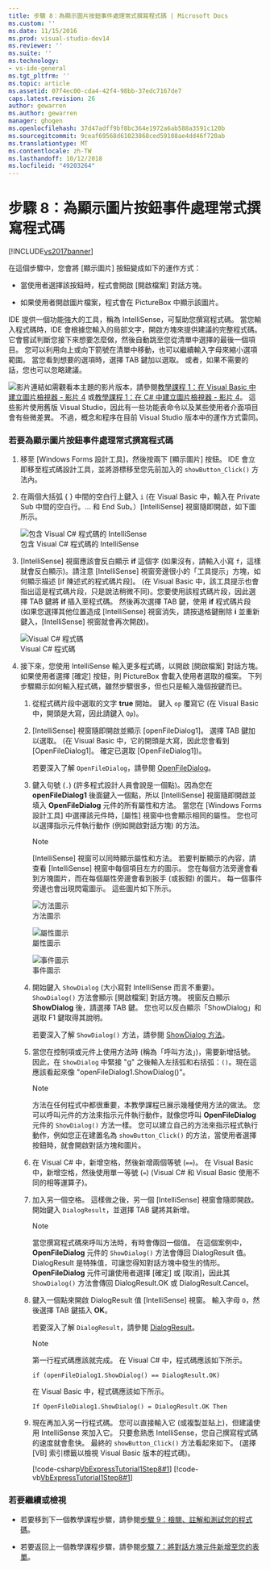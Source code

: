 ```yaml
---
title: 步驟 8：為顯示圖片按鈕事件處理常式撰寫程式碼 | Microsoft Docs
ms.custom: ''
ms.date: 11/15/2016
ms.prod: visual-studio-dev14
ms.reviewer: ''
ms.suite: ''
ms.technology:
- vs-ide-general
ms.tgt_pltfrm: ''
ms.topic: article
ms.assetid: 07f4ec00-cda4-42f4-98bb-37edc7167de7
caps.latest.revision: 26
author: gewarren
ms.author: gewarren
manager: ghogen
ms.openlocfilehash: 37d47adff9bf8bc364e1972a6ab588a3591c120b
ms.sourcegitcommit: 9ceaf69568d61023868ced59108ae4dd46f720ab
ms.translationtype: MT
ms.contentlocale: zh-TW
ms.lasthandoff: 10/12/2018
ms.locfileid: "49203264"
---
```

# <a name="step-8-write-code-for-the-show-a-picture-button-event-handler"></a>步驟 8：為顯示圖片按鈕事件處理常式撰寫程式碼
[!INCLUDE[vs2017banner](../includes/vs2017banner.md)]

在這個步驟中，您會將 [顯示圖片] 按鈕變成如下的運作方式：  
  
-   當使用者選擇該按鈕時，程式會開啟 [開啟檔案] 對話方塊。  
  
-   如果使用者開啟圖片檔案，程式會在 PictureBox 中顯示該圖片。  
  
 IDE 提供一個功能強大的工具，稱為 IntelliSense，可幫助您撰寫程式碼。 當您輸入程式碼時，IDE 會根據您輸入的局部文字，開啟方塊來提供建議的完整程式碼。 它會嘗試判斷您接下來想要怎麼做，然後自動跳至您從清單中選擇的最後一個項目。 您可以利用向上或向下箭號在清單中移動，也可以繼續輸入字母來縮小選項範圍。 當您看到想要的選項時，選擇 TAB 鍵加以選取。 或者，如果不需要的話，您也可以忽略建議。  
  
 ![影片連結](../data-tools/media/playvideo.gif "PlayVideo")如需觀看本主題的影片版本，請參閱[教學課程 1：在 Visual Basic 中建立圖片檢視器 - 影片 4](http://go.microsoft.com/fwlink/?LinkId=205215) 或[教學課程 1：在 C# 中建立圖片檢視器 - 影片 4](http://go.microsoft.com/fwlink/?LinkId=205203)。 這些影片使用舊版 Visual Studio，因此有一些功能表命令以及某些使用者介面項目會有些微差異。 不過，概念和程序在目前 Visual Studio 版本中的運作方式雷同。  
  
### <a name="to-write-code-for-the-show-a-picture-button-event-handler"></a>若要為顯示圖片按鈕事件處理常式撰寫程式碼  
  
1.  移至 [Windows Forms 設計工具]，然後按兩下 [顯示圖片] 按鈕。 IDE 會立即移至程式碼設計工具，並將游標移至您先前加入的 `showButton_Click()` 方法內。  
  
2.  在兩個大括弧 { } 中間的空白行上鍵入 `i` (在 Visual Basic 中，輸入在 Private Sub 中間的空白行。... 和 End Sub。）[IntelliSense] 視窗隨即開啟，如下圖所示。  
  
     ![包含 Visual C&#35; 程式碼的 IntelliSense](../ide/media/express-ifintellisense.png "Express_IfIntellisense")  
包含 Visual C# 程式碼的 IntelliSense  
  
3.  [IntelliSense] 視窗應該會反白顯示 **if** 這個字 (如果沒有，請輸入小寫 `f`，這樣就會反白顯示)。請注意 [IntelliSense] 視窗旁邊很小的「工具提示」方塊，如何顯示描述 [if 陳述式的程式碼片段]。 (在 Visual Basic 中，該工具提示也會指出這是程式碼片段，只是說法稍微不同)。您要使用該程式碼片段，因此選擇 TAB 鍵將 **if** 插入至程式碼。 然後再次選擇 TAB 鍵，使用 **if** 程式碼片段 (如果您選擇其他位置造成 [IntelliSense] 視窗消失，請按退格鍵刪除 **i** 並重新鍵入，[IntelliSense] 視窗就會再次開啟)。  
  
     ![Visual C&#35; 程式碼](../ide/media/express-highlighttrue.png "Express_HighlightTrue")  
Visual C# 程式碼  
  
4.  接下來，您使用 IntelliSense 輸入更多程式碼，以開啟 [開啟檔案] 對話方塊。 如果使用者選擇 [確定] 按鈕，則 PictureBox 會載入使用者選取的檔案。 下列步驟顯示如何輸入程式碼，雖然步驟很多，但也只是輸入幾個按鍵而已。  
  
    1.  從程式碼片段中選取的文字 **true** 開始。 鍵入 `op` 覆寫它 (在 Visual Basic 中，開頭是大寫，因此請鍵入 `Op`)。  
  
    2.  [IntelliSense] 視窗隨即開啟並顯示 [openFileDialog1]。 選擇 TAB 鍵加以選取。 (在 Visual Basic 中，它的開頭是大寫，因此您會看到 [OpenFileDialog1]。 確定已選取 [OpenFileDialog1])。  
  
         若要深入了解 `OpenFileDialog`，請參閱 [OpenFileDialog](http://msdn.microsoft.com/library/system.windows.forms.openfiledialog.aspx)。  
  
    3.  鍵入句號 (`.`) (許多程式設計人員會說是一個點)。因為您在 **openFileDialog1** 後面鍵入一個點，所以 [IntelliSense] 視窗隨即開啟並填入 **OpenFileDialog** 元件的所有屬性和方法。 當您在 [Windows Forms 設計工具] 中選擇該元件時，[屬性] 視窗中也會顯示相同的屬性。 您也可以選擇指示元件執行動作 (例如開啟對話方塊) 的方法。  
  
        > [!NOTE]
        >  [IntelliSense] 視窗可以同時顯示屬性和方法。 若要判斷顯示的內容，請查看 [IntelliSense] 視窗中每個項目左方的圖示。 您在每個方法旁邊會看到方塊圖片，而在每個屬性旁邊會看到扳手 (或扳鉗) 的圖片。 每一個事件旁邊也會出現閃電圖示。 這些圖片如下所示。  
  
         ![方法圖示](../ide/media/express-iconmethod.png "Express_IconMethod")  
方法圖示  
  
         ![屬性圖示](../ide/media/express-iconproperty.png "Express_IconProperty")  
屬性圖示  
  
         ![事件圖示](../ide/media/express-iconevent.png "Express_IconEvent")  
事件圖示  
  
    4.  開始鍵入 `ShowDialog` (大小寫對 IntelliSense 而言不重要)。 `ShowDialog()` 方法會顯示 [開啟檔案] 對話方塊。 視窗反白顯示 **ShowDialog** 後，請選擇 TAB 鍵。 您也可以反白顯示「ShowDialog」和選取 F1 鍵取得其說明。  
  
         若要深入了解 `ShowDialog()` 方法，請參閱 [ShowDialog 方法](http://msdn.microsoft.com/library/c7ykbedk.aspx)。  
  
    5.  當您在控制項或元件上使用方法時 (稱為「呼叫方法」)，需要新增括號。 因此，在 `ShowDialog` 中緊接 "g" 之後輸入左括弧和右括弧：`()`。現在這應該看起來像 "openFileDialog1.ShowDialog()"。  
  
        > [!NOTE]
        >  方法在任何程式中都很重要，本教學課程已展示幾種使用方法的做法。 您可以呼叫元件的方法來指示元件執行動作，就像您呼叫 **OpenFileDialog** 元件的 `ShowDialog()` 方法一樣。 您可以建立自己的方法來指示程式執行動作，例如您正在建置名為 `showButton_Click()` 的方法，當使用者選擇按鈕時，就會開啟對話方塊和圖片。  
  
    6.  在 Visual C# 中，新增空格，然後新增兩個等號 (`==`)。 在 Visual Basic 中，新增空格，然後使用單一等號 (`=`) (Visual C# 和 Visual Basic 使用不同的相等運算子)。  
  
    7.  加入另一個空格。 這樣做之後，另一個 [IntelliSense] 視窗會隨即開啟。 開始鍵入 `DialogResult`，並選擇 TAB 鍵將其新增。  
  
        > [!NOTE]
        >  當您撰寫程式碼來呼叫方法時，有時會傳回一個值。 在這個案例中，**OpenFileDialog** 元件的 `ShowDialog()` 方法會傳回 DialogResult 值。 DialogResult 是特殊值，可讓您得知對話方塊中發生的情形。 **OpenFileDialog** 元件可讓使用者選擇 [確定] 或 [取消]，因此其 `ShowDialog()` 方法會傳回 DialogResult.OK 或 DialogResult.Cancel。  
  
    8.  鍵入一個點來開啟 DialogResult 值 [IntelliSense] 視窗。 輸入字母 `O`，然後選擇 TAB 鍵插入 **OK**。  
  
         若要深入了解 `DialogResult`，請參閱 [DialogResult](http://msdn.microsoft.com/library/system.windows.forms.dialogresult.aspx)。  
  
        > [!NOTE]
        >  第一行程式碼應該就完成。 在 Visual C# 中，程式碼應該如下所示。  
        >   
        >  `if (openFileDialog1.ShowDialog() == DialogResult.OK)`  
        >   
        >  在 Visual Basic 中，程式碼應該如下所示。  
        >   
        >  `If OpenFileDialog1.ShowDialog() = DialogResult.OK Then`  
  
    9. 現在再加入另一行程式碼。 您可以直接輸入它 (或複製並貼上)，但建議使用 IntelliSense 來加入它。 只要愈熟悉 IntelliSense，您自己撰寫程式碼的速度就會愈快。 最終的 `showButton_Click()` 方法看起來如下。 (選擇 [VB] 索引標籤以檢視 Visual Basic 版本的程式碼)。  
  
         [!code-csharp[VbExpressTutorial1Step8#1](../snippets/csharp/VS_Snippets_VBCSharp/vbexpresstutorial1step8/cs/form1.cs#1)]
         [!code-vb[VbExpressTutorial1Step8#1](../snippets/visualbasic/VS_Snippets_VBCSharp/vbexpresstutorial1step8/vb/form1.vb#1)]  
  
### <a name="to-continue-or-review"></a>若要繼續或檢視  
  
-   若要移到下一個教學課程步驟，請參閱[步驟 9：檢閱、註解和測試您的程式碼](../ide/step-9-review-comment-and-test-your-code.md)。  
  
-   若要返回上一個教學課程步驟，請參閱[步驟 7：將對話方塊元件新增至您的表單](../ide/step-7-add-dialog-components-to-your-form.md)。



